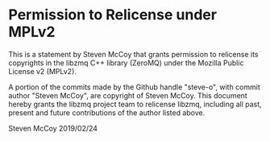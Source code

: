 # Permission to Relicense under MPLv2

This is a statement by Steven McCoy
that grants permission to relicense its copyrights in the libzmq C++
library (ZeroMQ) under the Mozilla Public License v2 (MPLv2).

A portion of the commits made by the Github handle "steve-o", with
commit author "Steven McCoy", are copyright of Steven McCoy.
This document hereby grants the libzmq project team to relicense libzmq, 
including all past, present and future contributions of the author listed above.

Steven McCoy
2019/02/24
